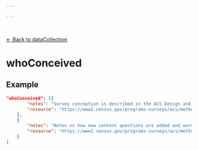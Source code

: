 ```yaml
---

---
```


<br>

[← Back to dataCollection](./dataCollection)

# whoConceived

<template>
   <table v-if="this.dataBiography.dataCollection" id ="property-table">
     <p class="larger-text">{{this.dataBiography.dataCollection.properties.whoConceived.description}}</p>
  <tr>
    <th>Property</th>
    <th>Expected Type</th>
    <th>Required</th>
    <th>Description</th>
  </tr>
  <tr v-for="item, index in this.dataBiography.dataCollection.properties.whoConceived.items[0].properties" :key="index">
    <td><a :href="index + '.html'" >{{index}}</a></td>
    <td>{{item.type}}</td>
    <td></td>
    <td>{{item.description}}</td>
  </tr>
</table> 
</template>

<script>
import axios from 'axios'


export default {

    data() {
        return {
          schema: [],
          coreCitation: [],
          dataEndpoints: [],
          subjectTagging: [],
          dataBiography: [],
          resourceConstellation: [],
          dataLifecycle: []
        }
    },
    methods: {
        whatsUp(){
          console.log(this.subjectTagging)
        }
    },
    computed: {
        data() {
            return this.$page.frontmatter
        }
    },
    created() {
        //returns a promise
        axios.get("https://raw.githubusercontent.com/nblmc/Data-Context/master/schema.json")
            .then(response => {
                this.schema = response.data.properties
                this.coreCitation = response.data.properties.coreCitation.properties
                this.dataEndpoints = response.data.properties.dataEndpoints
                this.subjectTagging = response.data.properties.subjectTagging.properties
                this.dataBiography = response.data.properties.dataBiography.properties
                this.resourceConstellation = response.data.properties.resourceConstellation.properties
                this.dataLifecycle = response.data.properties.dataLifecycle.properties
            }).catch(err => {
                console.log(err)
            })
    }
}
</script>

<style lang="stylus">

table#property-table
  width:100%

p.larger-text
  font-size 120%

</style>

## Example

``` json
"whoConceived": [{
		"notes": "Survey conception is described in the ACS Design and Methodology Report Program History.",
		"resource": "https://www2.census.gov/programs-surveys/acs/methodology/design_and_methodology/acs_design_methodology_ch02_2014.pdf"
	},
	{
		"notes": "Notes on how new content questions are added and worded are described in the ACS Design and Methodology Content Development Process.",
		"resource": "https://www2.census.gov/programs-surveys/acs/methodology/design_and_methodology/acs_design_methodology_ch05_2014.pdf"
	}
]
```